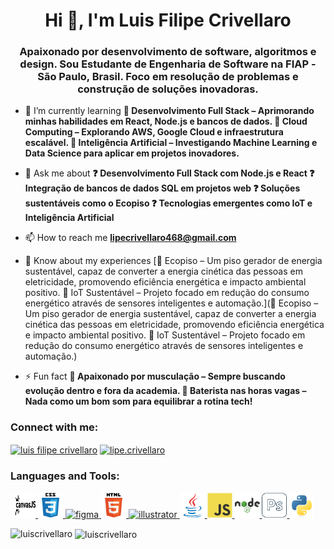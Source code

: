 <h1 align="center">Hi 👋, I'm Luis Filipe Crivellaro</h1>
<h3 align="center">Apaixonado por desenvolvimento de software, algoritmos e design. Sou Estudante de Engenharia de Software na FIAP - São Paulo, Brasil. Foco em resolução de problemas e construção de soluções inovadoras.</h3>


- 🌱 I’m currently learning **📌 Desenvolvimento Full Stack – Aprimorando minhas habilidades em React, Node.js e bancos de dados. 📌 Cloud Computing – Explorando AWS, Google Cloud e infraestrutura escalável. 📌 Inteligência Artificial – Investigando Machine Learning e Data Science para aplicar em projetos inovadores.**

- 💬 Ask me about **❓ Desenvolvimento Full Stack com Node.js e React ❓ Integração de bancos de dados SQL em projetos web ❓ Soluções sustentáveis como o Ecopiso ❓ Tecnologias emergentes como IoT e Inteligência Artificial**

- 📫 How to reach me **lipecrivellaro468@gmail.com**

- 📄 Know about my experiences [🔋 Ecopiso – Um piso gerador de energia sustentável, capaz de converter a energia cinética das pessoas em eletricidade, promovendo eficiência energética e impacto ambiental positivo. 📡 IoT Sustentável – Projeto focado em redução do consumo energético através de sensores inteligentes e automação.](🔋 Ecopiso – Um piso gerador de energia sustentável, capaz de converter a energia cinética das pessoas em eletricidade, promovendo eficiência energética e impacto ambiental positivo. 📡 IoT Sustentável – Projeto focado em redução do consumo energético através de sensores inteligentes e automação.)

- ⚡ Fun fact **💪 Apaixonado por musculação – Sempre buscando evolução dentro e fora da academia. 🥁 Baterista nas horas vagas – Nada como um bom som para equilibrar a rotina tech!**

<h3 align="left">Connect with me:</h3>
<p align="left">
<a href="https://linkedin.com/in/luis filipe crivellaro" target="blank"><img align="center" src="https://raw.githubusercontent.com/rahuldkjain/github-profile-readme-generator/master/src/images/icons/Social/linked-in-alt.svg" alt="luis filipe crivellaro" height="30" width="40" /></a>
<a href="https://instagram.com/lipe.crivellaro" target="blank"><img align="center" src="https://raw.githubusercontent.com/rahuldkjain/github-profile-readme-generator/master/src/images/icons/Social/instagram.svg" alt="lipe.crivellaro" height="30" width="40" /></a>
</p>

<h3 align="left">Languages and Tools:</h3>
<p align="left"> <a href="https://canvasjs.com" target="_blank" rel="noreferrer"> <img src="https://raw.githubusercontent.com/Hardik0307/Hardik0307/master/assets/canvasjs-charts.svg" alt="canvasjs" width="40" height="40"/> </a> <a href="https://www.w3schools.com/css/" target="_blank" rel="noreferrer"> <img src="https://raw.githubusercontent.com/devicons/devicon/master/icons/css3/css3-original-wordmark.svg" alt="css3" width="40" height="40"/> </a> <a href="https://www.figma.com/" target="_blank" rel="noreferrer"> <img src="https://www.vectorlogo.zone/logos/figma/figma-icon.svg" alt="figma" width="40" height="40"/> </a> <a href="https://www.w3.org/html/" target="_blank" rel="noreferrer"> <img src="https://raw.githubusercontent.com/devicons/devicon/master/icons/html5/html5-original-wordmark.svg" alt="html5" width="40" height="40"/> </a> <a href="https://www.adobe.com/in/products/illustrator.html" target="_blank" rel="noreferrer"> <img src="https://www.vectorlogo.zone/logos/adobe_illustrator/adobe_illustrator-icon.svg" alt="illustrator" width="40" height="40"/> </a> <a href="https://www.java.com" target="_blank" rel="noreferrer"> <img src="https://raw.githubusercontent.com/devicons/devicon/master/icons/java/java-original.svg" alt="java" width="40" height="40"/> </a> <a href="https://developer.mozilla.org/en-US/docs/Web/JavaScript" target="_blank" rel="noreferrer"> <img src="https://raw.githubusercontent.com/devicons/devicon/master/icons/javascript/javascript-original.svg" alt="javascript" width="40" height="40"/> </a> <a href="https://nodejs.org" target="_blank" rel="noreferrer"> <img src="https://raw.githubusercontent.com/devicons/devicon/master/icons/nodejs/nodejs-original-wordmark.svg" alt="nodejs" width="40" height="40"/> </a> <a href="https://www.photoshop.com/en" target="_blank" rel="noreferrer"> <img src="https://raw.githubusercontent.com/devicons/devicon/master/icons/photoshop/photoshop-line.svg" alt="photoshop" width="40" height="40"/> </a> <a href="https://www.python.org" target="_blank" rel="noreferrer"> <img src="https://raw.githubusercontent.com/devicons/devicon/master/icons/python/python-original.svg" alt="python" width="40" height="40"/> </a> </p>

<p><img align="left" src="https://github-readme-stats.vercel.app/api/top-langs?username=luiscrivellaro&show_icons=true&locale=en&layout=compact" alt="luiscrivellaro" /></p>

<p>&nbsp;<img align="center" src="https://github-readme-stats.vercel.app/api?username=luiscrivellaro&show_icons=true&locale=en" alt="luiscrivellaro" /></p>
